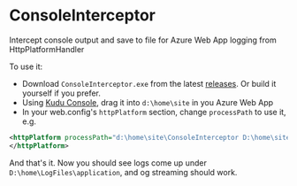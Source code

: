 # ConsoleInterceptor

Intercept console output and save to file for Azure Web App logging from HttpPlatformHandler

To use it:

- Download `ConsoleInterceptor.exe` from the latest [releases](https://github.com/davidebbo-test/ConsoleInterceptor/releases). Or build it yourself if you prefer.
- Using [Kudu Console](https://github.com/projectkudu/kudu/wiki/Kudu-console), drag it into `d:\home\site` in you Azure Web App
- In your web.config's `httpPlatform` section, change `processPath` to use it, e.g.

```xml
<httpPlatform processPath="d:\home\site\ConsoleInterceptor D:\home\site\wwwroot\azureapp.exe" startupTimeLimit="60">
</httpPlatform>
```

And that's it. Now you should see logs come up under `D:\home\LogFiles\application`, and og streaming should work.

